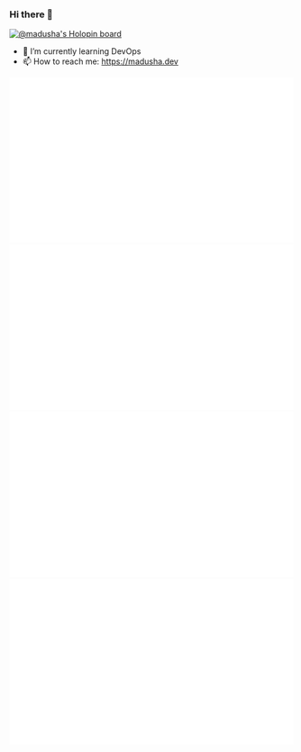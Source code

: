 ### Hi there 👋

[![@madusha's Holopin board](https://holopin.me/madusha)](https://holopin.io/@madusha)

- 🌱 I’m currently learning DevOps
- 📫 How to reach me: https://madusha.dev

![Overview Card](https://raw.githubusercontent.com/MadushaS/gitstat/master/generated/overview.svg#gh-dark-mode-only)
![Overview Card](https://raw.githubusercontent.com/MadushaS/gitstat/master/generated/overview.svg#gh-light-mode-only)
![Stats Card](https://raw.githubusercontent.com/MadushaS/gitstat/master/generated/languages.svg#gh-dark-mode-only)
![Stats Card](https://raw.githubusercontent.com/MadushaS/gitstat/master/generated/languages.svg#gh-light-mode-only)
